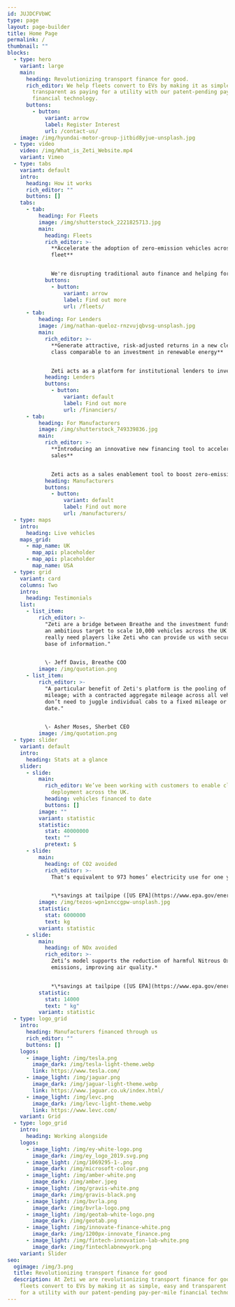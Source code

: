 ```yaml
---
id: JUJDCFVbWC
type: page
layout: page-builder
title: Home Page
permalink: /
thumbnail: ""
blocks:
  - type: hero
    variant: large
    main:
      heading: Revolutionizing transport finance for good.
      rich_editor: We help fleets convert to EVs by making it as simple, easy and
        transparent as paying for a utility with our patent-pending pay-per-mile
        financial technology.
      buttons:
        - button:
            variant: arrow
            label: Register Interest
            url: /contact-us/
    image: /img/hyundai-motor-group-jitbid8yjue-unsplash.jpg
  - type: video
    video: /img/What_is_Zeti_Website.mp4
    variant: Vimeo
  - type: tabs
    variant: default
    intro:
      heading: How it works
      rich_editor: ""
      buttons: []
    tabs:
      - tab:
          heading: For Fleets
          image: /img/shutterstock_2221825713.jpg
          main:
            heading: Fleets
            rich_editor: >-
              **Accelerate the adoption of zero-emission vehicles across your
              fleet**


              We're disrupting traditional auto finance and helping forward-thinking fleet operators convert to electric vehicles by making it as simple, easy and transparent as paying for a utility.
            buttons:
              - button:
                  variant: arrow
                  label: Find out more
                  url: /fleets/
      - tab:
          heading: For Lenders
          image: /img/nathan-queloz-rnzvujqbvsg-unsplash.jpg
          main:
            rich_editor: >-
              **Generate attractive, risk-adjusted returns in a new clean asset
              class comparable to an investment in renewable energy**


              Zeti acts as a platform for institutional lenders to invest into clean, connected vehicle fleets through a pay-per-mile (or km or kWh) model; managing automated invoicing and payment collection; and real-time financial and sustainability reporting for lenders via our patent-pending digital platform.
            heading: Lenders
            buttons:
              - button:
                  variant: default
                  label: Find out more
                  url: /financiers/
      - tab:
          heading: For Manufacturers
          image: /img/shutterstock_749339836.jpg
          main:
            rich_editor: >-
              **Introducing an innovative new financing tool to accelerate
              sales**


              Zeti acts as a sales enablement tool to boost zero-emission vehicle sales by allowing your fleet customers the option of paying per mile for vehicle finance, rather than having a fixed monthly cost. Zeti’s software can also be used to deploy your in-house finance, enabling you to offer your own pay-per-mile solution.
            heading: Manufacturers
            buttons:
              - button:
                  variant: default
                  label: Find out more
                  url: /manufacturers/
  - type: maps
    intro:
      heading: Live vehicles
    maps_grid:
      - map_name: UK
        map_api: placeholder
      - map_api: placeholder
        map_name: USA
  - type: grid
    variant: card
    columns: Two
    intro:
      heading: Testimonials
    list:
      - list_item:
          rich_editor: >-
            "Zeti are a bridge between Breathe and the investment funds. We have
            an ambitious target to scale 10,000 vehicles across the UK so we
            really need players like Zeti who can provide us with security and a
            base of information."


            \- Jeff Davis, Breathe COO
          image: /img/quotation.png
      - list_item:
          rich_editor: >-
            "A particular benefit of Zeti's platform is the pooling of vehicle
            mileage; with a contracted aggregate mileage across all vehicles, we
            don’t need to juggle individual cabs to a fixed mileage or end
            date."


            \- Asher Moses, Sherbet CEO
          image: /img/quotation.png
  - type: slider
    variant: default
    intro:
      heading: Stats at a glance
    slider:
      - slide:
          main:
            rich_editor: We’ve been working with customers to enable clean vehicle
              deployment across the UK.
            heading: vehicles financed to date
            buttons: []
          image: ""
          variant: statistic
          statistic:
            stat: 40000000
            text: ""
            pretext: $
      - slide:
          main:
            heading: of CO2 avoided
            rich_editor: >-
              ﻿That's equivalent to 973 homes’ electricity use for one year.*


              *\*﻿savings at tailpipe ([US EPA](https://www.epa.gov/energy/greenhouse-gas-equivalencies-calculator))*
          image: /img/tezos-wpn1xnccgpw-unsplash.jpg
          statistic:
            stat: 6000000
            text: kg
          variant: statistic
      - slide:
          main:
            heading: of NOx avoided
            rich_editor: >-
              Zeti’s model supports the reduction of harmful Nitrous Oxide
              emissions, improving air quality.*


              *\*﻿savings at tailpipe ([US EPA](https://www.epa.gov/energy/greenhouse-gas-equivalencies-calculator))*
          statistic:
            stat: 14000
            text: " kg"
          variant: statistic
  - type: logo_grid
    intro:
      heading: Manufacturers financed through us
      rich_editor: ""
      buttons: []
    logos:
      - image_light: /img/tesla.png
        image_dark: /img/tesla-light-theme.webp
        link: https://www.tesla.com/
      - image_light: /img/jaguar.png
        image_dark: /img/jaguar-light-theme.webp
        link: https://www.jaguar.co.uk/index.html/
      - image_light: /img/levc.png
        image_dark: /img/levc-light-theme.webp
        link: https://www.levc.com/
    variant: Grid
  - type: logo_grid
    intro:
      heading: Working alongside
    logos:
      - image_light: /img/ey-white-logo.png
        image_dark: /img/ey_logo_2019.svg.png
      - image_light: /img/1069295-1-.png
        image_dark: /img/microsoft-colour.png
      - image_light: /img/amber-white.png
        image_dark: /img/amber.jpeg
      - image_light: /img/gravis-white.png
        image_dark: /img/gravis-black.png
      - image_light: /img/bvrla.png
        image_dark: /img/bvrla-logo.png
      - image_light: /img/geotab-white-logo.png
        image_dark: /img/geotab.png
      - image_light: /img/innovate-finance-white.png
        image_dark: /img/1200px-innovate_finance.png
      - image_light: /img/fintech-innovation-lab-white.png
        image_dark: /img/fintechlabnewyork.png
    variant: Slider
seo:
  ogimage: /img/3.png
  title: Revolutionizing transport finance for good
  description: At Zeti we are revolutionizing transport finance for good. We help
    fleets convert to EVs by making it as simple, easy and transparent as paying
    for a utility with our patent-pending pay-per-mile financial technology.
---
```

